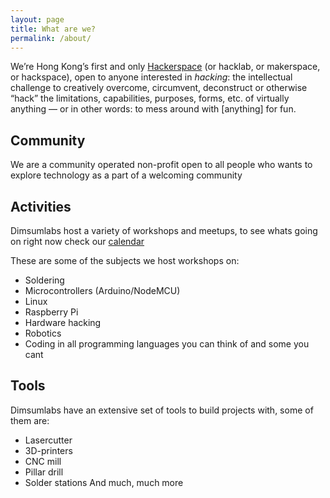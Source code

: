 ```yaml
---
layout: page
title: What are we?
permalink: /about/
---
```


We’re Hong Kong’s first and only [Hackerspace](https://en.wikipedia.org/wiki/Hackerspace) (or hacklab, or makerspace, or hackspace), open to anyone interested in *hacking*: the intellectual challenge to creatively overcome, circumvent, deconstruct or otherwise “hack” the limitations, capabilities, purposes, forms, etc. of virtually anything — or in other words: to mess around with [anything] for fun.

## Community
We are a community operated non-profit open to all people who wants to explore technology as a part of a welcoming community


## Activities
Dimsumlabs host a variety of workshops and meetups, to see whats going on right now check our [calendar](/calendar/)

These are some of the subjects we host workshops on:
* Soldering
* Microcontrollers (Arduino/NodeMCU)
* Linux
* Raspberry Pi
* Hardware hacking
* Robotics
* Coding in all programming languages you can think of and some you cant

## Tools
Dimsumlabs have an extensive set of tools to build projects with, some of them are:
* Lasercutter
* 3D-printers
* CNC mill
* Pillar drill
* Solder stations
And much, much more
